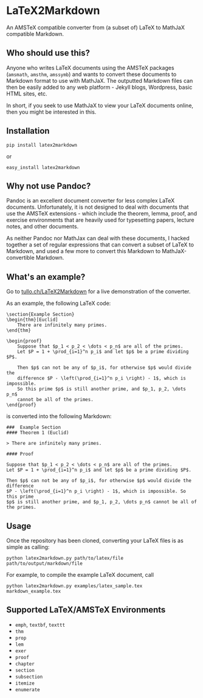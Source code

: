 # LaTeX2Markdown

An AMSTeX compatible converter from (a subset of) LaTeX to MathJaX compatible Markdown.

## Who should use this?

Anyone who writes LaTeX documents using the AMSTeX packages (`amsmath`, `amsthm`, `amssymb`) and wants to convert these documents to Markdown format to use with MathJaX.  The outputted Markdown files can then be easily added to any web platform - Jekyll blogs, Wordpress, basic HTML sites, etc. 

In short, if you seek to use MathJaX to view your LaTeX documents online, then you might be interested in this.

## Installation

    pip install latex2markdown
    
or 

    easy_install latex2markdown

## Why not use Pandoc?

Pandoc is an excellent document converter for less complex LaTeX documents.  Unfortunately, it is not designed to deal with documents that use the AMSTeX extensions - which include the theorem, lemma, proof, and exercise environments that are heavily used for typesetting papers, lecture notes, and other documents.

As neither Pandoc nor MathJax can deal with these documents, I hacked together a set of regular expressions that can convert a subset of LaTeX to Markdown, and used a few more to convert this Markdown to MathJaX-convertible Markdown.

## What's an example?

Go to [tullo.ch/LaTeX2Markdown](http://tullo.ch/LaTeX2Markdown) for a live demonstration of the converter.

As an example, the following LaTeX code:

    \section{Example Section}
    \begin{thm}[Euclid]
        There are infinitely many primes.
    \end{thm}

    \begin{proof}
        Suppose that $p_1 < p_2 < \dots < p_n$ are all of the primes. 
        Let $P = 1 + \prod_{i=1}^n p_i$ and let $p$ be a prime dividing $P$.
        
        Then $p$ can not be any of $p_i$, for otherwise $p$ would divide the 
        difference $P - \left(\prod_{i=1}^n p_i \right) - 1$, which is impossible. 
        So this prime $p$ is still another prime, and $p_1, p_2, \dots p_n$ 
        cannot be all of the primes.
    \end{proof}

is converted into the following Markdown:
    
    ###  Example Section
    #### Theorem 1 (Euclid)

    > There are infinitely many primes.

    #### Proof

    Suppose that $p_1 < p_2 < \dots < p_n$ are all of the primes. 
    Let $P = 1 + \prod_{i=1}^n p_i$ and let $p$ be a prime dividing $P$.

    Then $p$ can not be any of $p_i$, for otherwise $p$ would divide the difference 
    $P - \left(\prod_{i=1}^n p_i \right) - 1$, which is impossible. So this prime 
    $p$ is still another prime, and $p_1, p_2, \dots p_n$ cannot be all of the primes.

## Usage

Once the repository has been cloned, converting your LaTeX files is as simple as calling:

    python latex2markdown.py path/to/latex/file path/to/output/markdown/file
    
For example, to compile the example LaTeX document, call

    python latex2markdown.py examples/latex_sample.tex markdown_example.tex


## Supported LaTeX/AMSTeX Environments

* `emph`, `textbf`, `texttt`
* `thm`
* `prop`
* `lem`
* `exer  `
* `proof`
* `chapter`
* `section`
* `subsection`
* `itemize`
* `enumerate`